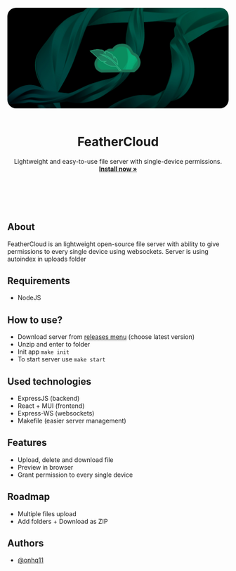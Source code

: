 <div align="center">

<img src="https://raw.githubusercontent.com/onhq11/FeatherCloud/main/img/banner.jpeg" style="border-radius: 20px"><br><br>

# FeatherCloud

Lightweight and easy-to-use file server with single-device permissions.<br>
**[Install now »](https://github.com/onhq11/FeatherCloud/releases)**<br><br><br>

</div><br><br>

## About

FeatherCloud is an lightweight open-source file server with ability to give permissions to every single device using websockets. Server is using autoindex in uploads folder 

## Requirements
- NodeJS

## How to use?
- Download server from [releases menu](https://github.com/onhq11/FeatherCloud/releases) (choose latest version)
- Unzip and enter to folder
- Init app ```make init```
- To start server use ```make start```

## Used technologies
- ExpressJS (backend)
- React + MUI (frontend)
- Express-WS (websockets)
- Makefile (easier server management)

## Features
- Upload, delete and download file
- Preview in browser
- Grant permission to every single device

## Roadmap
- Multiple files upload
- Add folders + Download as ZIP

## Authors
- [@onhq11](https://github.com/onhq11)
